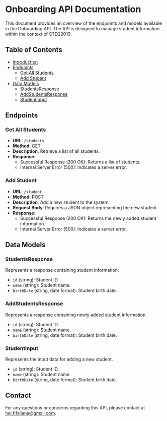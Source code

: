 # Onboarding API Documentation
This document provides an overview of the endpoints and models available in the Onboarding API. The API is designed to manage student information within the context of STD22019.

## Table of Contents

- [Introduction](#introduction)
- [Endpoints](#endpoints)
  - [Get All Students](#get-all-students)
  - [Add Student](#add-student)
- [Data Models](#data-models)
  - [StudentsResponse](#studentsresponse)
  - [AddStudentsResponse](#addstudentsresponse)
  - [StudentInput](#studentinput)

## Endpoints

### Get All Students

- **URL**: `/students`
- **Method**: GET
- **Description**: Retrieve a list of all students.
- **Response**:
  - Successful Response (200 OK): Returns a list of students.
  - Internal Server Error (500): Indicates a server error.

### Add Student

- **URL**: `/student`
- **Method**: POST
- **Description**: Add a new student to the system.
- **Request Body**: Requires a JSON object representing the new student.
- **Response**:
  - Successful Response (200 OK): Returns the newly added student information.
  - Internal Server Error (500): Indicates a server error.

## Data Models

### StudentsResponse

Represents a response containing student information.

- `id` (string): Student ID.
- `name` (string): Student name.
- `birthDate` (string, date format): Student birth date.

### AddStudentsResponse

Represents a response containing newly added student information.

- `id` (string): Student ID.
- `name` (string): Student name.
- `birthDate` (string, date format): Student birth date.

### StudentInput

Represents the input data for adding a new student.

- `id` (string): Student ID.
- `name` (string): Student name.
- `birthDate` (string, date format): Student birth date.

## Contact

For any questions or concerns regarding this API, please contact at [hei.fifaliana@gmail.com](mailto:hei.fifaliana@gmail.com).